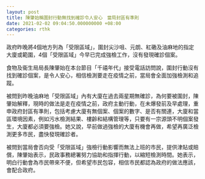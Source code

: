 ```yaml
---
layout: post
title: 陳肇始稱圍封行動無找到確診令人安心　當局封區有準則
date: 2021-02-02 09:04:50.000000000 +08:00
categories: rthk
---
```


政府昨晚將4個地方列為「受限區域」，圍封尖沙咀、元朗、紅磡及油麻地的指定大廈或範圍，4個「受限區域」今早已完成強檢工作，沒有發現確診個案。

食物及衞生局局長陳肇始在本台節目「千禧年代」接受電話訪問說，圍封行動沒有找到確診個案，是令人安心，相信檢測要走在疫情之前，當局會全面加強檢測和追蹤。

被問到昨晚油麻地「受限區域」內有大廈在過去兩星期無確診，為何要被圍封，陳肇始解釋，現時的做法是走在疫情之前，政府主動行動，在未爆發前及早處理，重申政府封區有準則，包括考慮大廈有無個案、個案的數字、是否有關連，大廈和當區環境因素，例如污水檢測結果、樓齡和結構管理等，只要有一宗源頭不明個案發生，大廈都必須要強檢。她又說，早前做過強檢的大廈有機會再做，希望再廣泛檢測更多市民，盡快發現確診者。

被問到當局會否向受「受限區域」強檢行動影響而無法上班的市民，提供津貼或賠償，陳肇始表示，民政事務總署努力協助和指揮行動，以縮短檢測時間。她表示，明白行動會為市民帶來不便，但希望市民包容，相信市民都認為政府的做法應該，會配合政府。
